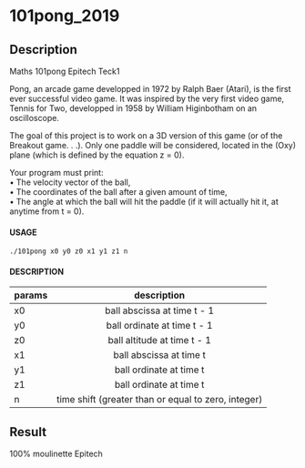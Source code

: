 # 101pong_2019

## Description
Maths 101pong Epitech Teck1

Pong, an arcade game developped in 1972 by Ralph Baer (Atari), is the first ever successful video game. It
was inspired by the very first video game, Tennis for Two, developped in 1958 by William Higinbotham on
an oscilloscope.

The goal of this project is to work on a 3D version of this game (or of the Breakout game. . .). Only one paddle
will be considered, located in the (Oxy) plane (which is defined by the equation z = 0).

Your program must print:  
• The velocity vector of the ball,  
• The coordinates of the ball after a given amount of time,  
• The angle at which the ball will hit the paddle (if it will actually hit it, at anytime from t = 0).  

#### USAGE  
    ./101pong x0 y0 z0 x1 y1 z1 n  
  
#### DESCRIPTION  
| params | description                                         |
| ------ |:---------------------------------------------------:|
| x0     | ball abscissa at time t - 1                         |
| y0     | ball ordinate at time t - 1                         |
| z0     | ball altitude at time t - 1                         |
| x1     | ball abscissa at time t                             |
| y1     | ball ordinate at time t                             |
| z1     | ball ordinate at time t                             |
| n      | time shift (greater than or equal to zero, integer) |

## Result
100% moulinette Epitech
